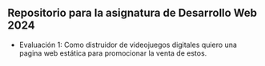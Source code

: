 ## Repositorio para la asignatura de Desarrollo Web 2024

 - Evaluación 1: Como distruidor de videojuegos digitales quiero una pagina web estática para promocionar la venta de estos.
